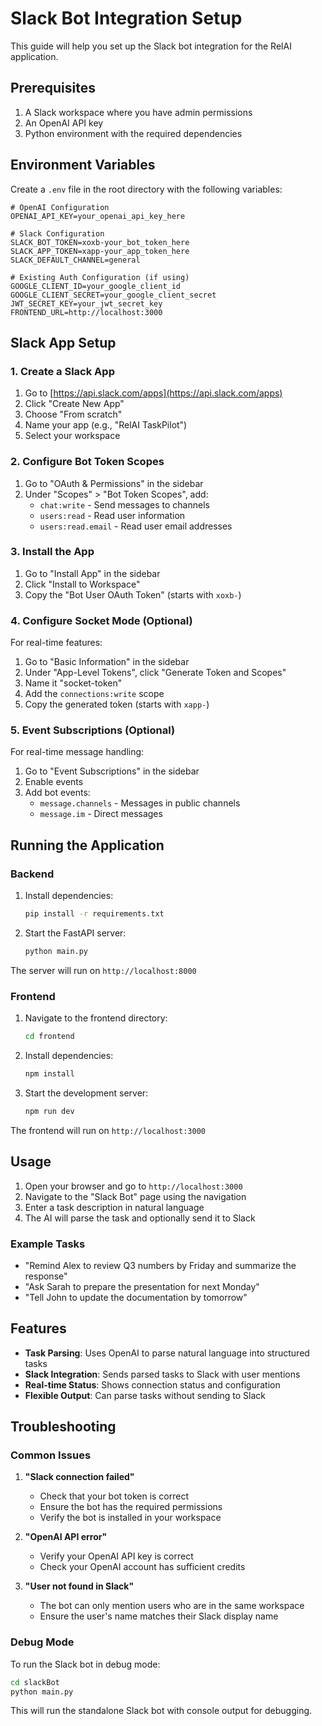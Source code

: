 # Slack Bot Integration Setup

This guide will help you set up the Slack bot integration for the RelAI application.

## Prerequisites

1. A Slack workspace where you have admin permissions
2. An OpenAI API key
3. Python environment with the required dependencies

## Environment Variables

Create a `.env` file in the root directory with the following variables:

```env
# OpenAI Configuration
OPENAI_API_KEY=your_openai_api_key_here

# Slack Configuration
SLACK_BOT_TOKEN=xoxb-your_bot_token_here
SLACK_APP_TOKEN=xapp-your_app_token_here
SLACK_DEFAULT_CHANNEL=general

# Existing Auth Configuration (if using)
GOOGLE_CLIENT_ID=your_google_client_id
GOOGLE_CLIENT_SECRET=your_google_client_secret
JWT_SECRET_KEY=your_jwt_secret_key
FRONTEND_URL=http://localhost:3000
```

## Slack App Setup

### 1. Create a Slack App

1. Go to [https://api.slack.com/apps](https://api.slack.com/apps)
2. Click "Create New App"
3. Choose "From scratch"
4. Name your app (e.g., "RelAI TaskPilot")
5. Select your workspace

### 2. Configure Bot Token Scopes

1. Go to "OAuth & Permissions" in the sidebar
2. Under "Scopes" > "Bot Token Scopes", add:
   - `chat:write` - Send messages to channels
   - `users:read` - Read user information
   - `users:read.email` - Read user email addresses

### 3. Install the App

1. Go to "Install App" in the sidebar
2. Click "Install to Workspace"
3. Copy the "Bot User OAuth Token" (starts with `xoxb-`)

### 4. Configure Socket Mode (Optional)

For real-time features:

1. Go to "Basic Information" in the sidebar
2. Under "App-Level Tokens", click "Generate Token and Scopes"
3. Name it "socket-token"
4. Add the `connections:write` scope
5. Copy the generated token (starts with `xapp-`)

### 5. Event Subscriptions (Optional)

For real-time message handling:

1. Go to "Event Subscriptions" in the sidebar
2. Enable events
3. Add bot events:
   - `message.channels` - Messages in public channels
   - `message.im` - Direct messages

## Running the Application

### Backend

1. Install dependencies:
   ```bash
   pip install -r requirements.txt
   ```

2. Start the FastAPI server:
   ```bash
   python main.py
   ```

The server will run on `http://localhost:8000`

### Frontend

1. Navigate to the frontend directory:
   ```bash
   cd frontend
   ```

2. Install dependencies:
   ```bash
   npm install
   ```

3. Start the development server:
   ```bash
   npm run dev
   ```

The frontend will run on `http://localhost:3000`

## Usage

1. Open your browser and go to `http://localhost:3000`
2. Navigate to the "Slack Bot" page using the navigation
3. Enter a task description in natural language
4. The AI will parse the task and optionally send it to Slack

### Example Tasks

- "Remind Alex to review Q3 numbers by Friday and summarize the response"
- "Ask Sarah to prepare the presentation for next Monday"
- "Tell John to update the documentation by tomorrow"

## Features

- **Task Parsing**: Uses OpenAI to parse natural language into structured tasks
- **Slack Integration**: Sends parsed tasks to Slack with user mentions
- **Real-time Status**: Shows connection status and configuration
- **Flexible Output**: Can parse tasks without sending to Slack

## Troubleshooting

### Common Issues

1. **"Slack connection failed"**
   - Check that your bot token is correct
   - Ensure the bot has the required permissions
   - Verify the bot is installed in your workspace

2. **"OpenAI API error"**
   - Verify your OpenAI API key is correct
   - Check your OpenAI account has sufficient credits

3. **"User not found in Slack"**
   - The bot can only mention users who are in the same workspace
   - Ensure the user's name matches their Slack display name

### Debug Mode

To run the Slack bot in debug mode:

```bash
cd slackBot
python main.py
```

This will run the standalone Slack bot with console output for debugging. 